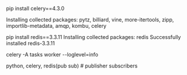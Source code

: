 pip install celery==4.3.0

Installing collected packages: pytz, billiard, vine, more-itertools, zipp, importlib-metadata, amqp, kombu, celery

pip install redis==3.3.11
Installing collected packages: redis
Successfully installed redis-3.3.11




celery -A tasks worker --loglevel=info


python, celery, redis(pub sub) # publisher subscribers
